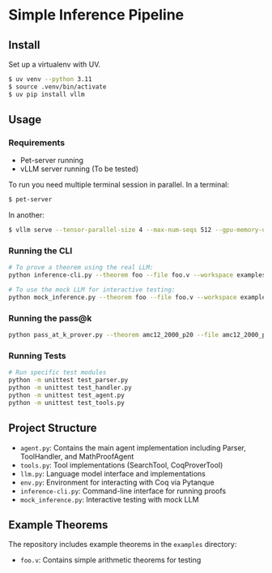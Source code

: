 # Simple Inference Pipeline

## Install

Set up a virtualenv with UV.

```bash
$ uv venv --python 3.11
$ source .venv/bin/activate
$ uv pip install vllm
```

## Usage

### Requirements
- Pet-server running
- vLLM server running (To be tested)

To run you need multiple terminal session in parallel.
In a terminal:
```bash
$ pet-server
```

In another:
```bash
$ vllm serve --tensor-parallel-size 4 --max-num-seqs 512 --gpu-memory-utilization 0.90 $DSDIR/HuggingFace_Models/Qwen/Qwen3-32B
```

### Running the CLI

```bash
# To prove a theorem using the real LLM:
python inference-cli.py --theorem foo --file foo.v --workspace examples --model $DSDIR/HuggingFace_Models/Qwen/Qwen3-32B

# To use the mock LLM for interactive testing:
python mock_inference.py --theorem foo --file foo.v --workspace examples --beam-size 2
```

### Running the pass@k
```bash
python pass_at_k_prover.py --theorem amc12_2000_p20 --file amc12_2000_p20.v --workspace examples --model /lustre/fsmisc/dataset/HuggingFace_Models/Qwen/Qwen3-32B --k 4 --verbose --context --llm-log-dir /lustre/fswork/projects/rech/tdm/uuz44ie/experiment-nlir/miniF2F/logs
```

### Running Tests

```bash
# Run specific test modules
python -m unittest test_parser.py
python -m unittest test_handler.py
python -m unittest test_agent.py
python -m unittest test_tools.py
```

## Project Structure

- `agent.py`: Contains the main agent implementation including Parser, ToolHandler, and MathProofAgent
- `tools.py`: Tool implementations (SearchTool, CoqProverTool)
- `llm.py`: Language model interface and implementations
- `env.py`: Environment for interacting with Coq via Pytanque
- `inference-cli.py`: Command-line interface for running proofs
- `mock_inference.py`: Interactive testing with mock LLM

## Example Theorems

The repository includes example theorems in the `examples` directory:

- `foo.v`: Contains simple arithmetic theorems for testing
